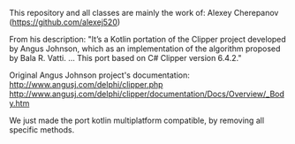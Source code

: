 This repository and all classes are mainly the work of: Alexey Cherepanov (https://github.com/alexej520)

From his description:
"It’s a Kotlin portation of the Clipper project developed by Angus Johnson, which as an implementation of the algorithm proposed by Bala R. Vatti. ... This port based on C# Clipper version 6.4.2."

Original Angus Johnson project's documentation:
http://www.angusj.com/delphi/clipper.php
http://www.angusj.com/delphi/clipper/documentation/Docs/Overview/_Body.htm

We just made the port kotlin multiplatform compatible, by removing all specific methods.

